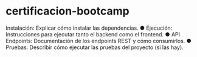 # certificacion-bootcamp
Instalación: Explicar cómo instalar las dependencias.
● Ejecución: Instrucciones para ejecutar tanto el backend como el frontend.
● API Endpoints: Documentación de los endpoints REST y cómo consumirlos.
● Pruebas: Describir cómo ejecutar las pruebas del proyecto (si las hay).